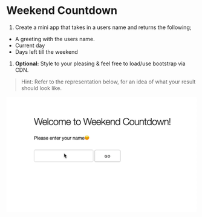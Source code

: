 # Weekend Countdown

1. Create a mini app that takes in a users name and returns the following;

- A greeting with the users name.
- Current day
- Days left till the weekend

1.  **Optional:** Style to your pleasing & feel free to load/use bootstrap via CDN.

> Hint: Refer to the representation below, for an idea of what your result should look like.

![demo](demo.gif)
